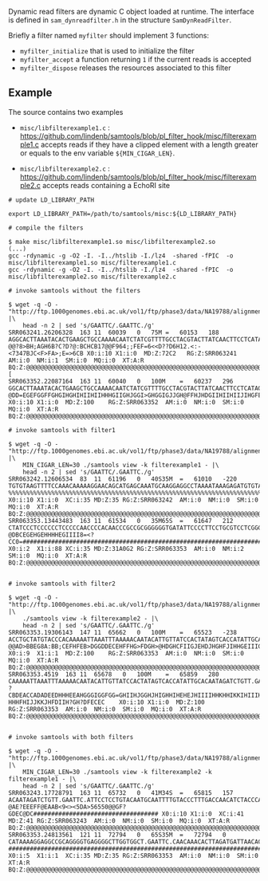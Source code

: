 

Dynamic read filters are dynamic C object loaded at runtime. The interface is  defined in `sam_dynreadfilter.h`  in the structure `SamDynReadFilter`.

Briefly a filter named `myfilter` should implement 3 functions:

  * `myfilter_initialize` that is used to initialize the filter
  * `myfilter_accept` a function returning `1` if the current reads is accepted
  * `myfilter_dispose` releases the resources associated to this filter

## Example

The source contains two examples

  * `misc/libfilterexample1.c` : https://github.com/lindenb/samtools/blob/pl_filter_hook/misc/filterexample1.c accepts reads if they have a clipped element with a length greater or equals to the env variable `${MIN_CIGAR_LEN}`.

  * `misc/libfilterexample2.c` : https://github.com/lindenb/samtools/blob/pl_filter_hook/misc/filterexample2.c accepts reads containing a EchoRI site



```
# update LD_LIBRARY_PATH

export LD_LIBRARY_PATH=/path/to/samtools/misc:${LD_LIBRARY_PATH}

# compile the filters

$ make misc/libfilterexample1.so misc/libfilterexample2.so
(...)
gcc -rdynamic -g -O2 -I. -I../htslib -I./lz4  -shared -fPIC  -o misc/libfilterexample1.so misc/filterexample1.c
gcc -rdynamic -g -O2 -I. -I../htslib -I./lz4  -shared -fPIC  -o misc/libfilterexample2.so misc/filterexample2.c

# invoke samtools without the filters

$ wget -q -O - "http://ftp.1000genomes.ebi.ac.uk/vol1/ftp/phase3/data/NA19788/alignment/NA19788.chrom11.ILLUMINA.bwa.MXL.low_coverage.20120522.bam" |\
	head -n 2 | sed 's/GAATTC/.GAATTC./g'
SRR063241.26206328	163	11	60039	0	75M	=	60153	188	AGGCACTTAAATACACTGAAGCTGCCAAAACAATCTATCGTTTTGCCTACGTACTTATCAACTTCCTCATAGAAA	@@?8>BH;AGH6B?C?D?@:BCHCB17@@F964;;FEF=6<<D??D6H12.<:-<7347BJC<F>FA>;E=>6CB	X0:i:10	X1:i:0	MD:Z:72C2	RG:Z:SRR063241	AM:i:0	NM:i:1	SM:i:0	MQ:i:0	XT:A:R	BQ:Z:@@@@@@@@@@@@@@@@@@@@@@@@@@@@@@@@@@@@@@@@@@@@@@@@@@@@@@@@@@@@@@@@@@@@@@@@O\[
SRR063352.22087164	163	11	60040	0	100M	=	60237	296	GGCACTTAAATACACTGAAGCTGCCAAAACAATCTATCGTTTTGCCTACGTACTTATCAACTTCCTCATAGCAAACTGGGAGAAAAAAGCAATGGAATGA	@DD=EGEFGGFFGHGIHGHIHIIHIIHHHGIIGHJGGI>GHGGIGJJGH@FFHJHDGIIHIIHIIJIHGFEHAGFIJHHJEHGGGIHBHAHGCGFFECDB	X0:i:10	X1:i:0	MD:Z:100	RG:Z:SRR063352	AM:i:0	NM:i:0	SM:i:0	MQ:i:0	XT:A:R	BQ:Z:@@@@@@@@@@@@@@@@@@@@@@@@@@@@@@@@@@@@@@@@@@@@@@@@@@@@@@@@@@@@@@@@@@@@@@@@@@@@@@@@@@@@@@@@@@@@@@@@@@@D

# invoke samtools with filter1

$ wget -q -O - "http://ftp.1000genomes.ebi.ac.uk/vol1/ftp/phase3/data/NA19788/alignment/NA19788.chrom11.ILLUMINA.bwa.MXL.low_coverage.20120522.bam" |\
	MIN_CIGAR_LEN=30 ./samtools view -k filterexample1 - |\
	head -n 2 | sed 's/GAATTC/.GAATTC./g'
SRR063242.12606534	83	11	61196	0	40S35M	=	61010	-220	TGTGTAAGTTTTCCAAACAAAAAGGAACAGCATGAGCAAATGCAAGGAGGCCTAAAATAAAGAGATGTGTAAAGA	%%%%%%%%%%%%%%%%%%%%%%%%%%%%%%%%%%%%%%%%%%%%%%%%%%%%%%%%%%%%%%%%%%%%%%%%%%%	X0:i:10	X1:i:0	XC:i:35	MD:Z:35	RG:Z:SRR063242	AM:i:0	NM:i:0	SM:i:0	MQ:i:0	XT:A:R	BQ:Z:@@@@@@@@@@@@@@@@@@@@@@@@@@@@@@@@@@@@@@@@@@@@@@@@@@@@@@@@@@@@@@@@@@@@@@@@@@@
SRR063353.13443483	163	11	61534	0	35M65S	=	61647	212	CTATCCCTCCCCCCTCCCCCAACCCCACAACCCGCCGCGGGGGGTGATATTCCCCTTCCTGCGTCCTCGGGCTCTCATCGTTCTACCCCCCCCCCCGAGT	@DBCEGEHGEHHHHEGIIII8=<?CC0=########################################################################	X0:i:2	X1:i:88	XC:i:35	MD:Z:31A0G2	RG:Z:SRR063353	AM:i:0	NM:i:2	SM:i:0	MQ:i:0	XT:A:R	BQ:Z:@@@@@@@@@@@@@@@@@@@@@@@@@@@@@@@@@@@@@@@@@@@@@@@@@@@@@@@@@@@@@@@@@@@@@@@@@@@@@@@@@@@@@@@@@@@@@@@@@@@@


# invoke samtools with filter2

$ wget -q -O - "http://ftp.1000genomes.ebi.ac.uk/vol1/ftp/phase3/data/NA19788/alignment/NA19788.chrom11.ILLUMINA.bwa.MXL.low_coverage.20120522.bam" |\
	./samtools view -k filterexample2 - |\
	head -n 2 | sed 's/GAATTC/.GAATTC./g'
SRR063353.19306143	147	11	65662	0	100M	=	65523	-238	ACCTGCTATGTACCCACAAAAATTAAATTTAAAAACAATACATTGTTATCCACTATAGTCACCATATTGCACAATAGATCTGTT.GAATTC.ATTCCTCCTG	@@AD>BBEG8A:BB;CEFHFEB>DGGDDECEHFFHG>FDGH>@HDGHCFIIGJEHDJHGHFJIHHGEIIIGIGGGJHGHIIGHHGFGHGHFGFHGDFED@	X0:i:9	X1:i:1	MD:Z:100	RG:Z:SRR063353	AM:i:0	NM:i:0	SM:i:0	MQ:i:0	XT:A:R	BQ:Z:@@@@@@@@@@@@@@@@@@@@@@@@@@@@@@@@@@@@@@@@@@@@@@@@@@@@@@@@@@@@@@@@@@@@@@@@@@@@@@@@@@@@@@@@@@@@@@@@@@@@
SRR063353.4519	163	11	65678	0	100M	=	65859	280	CAAAAATTAAATTTAAAAACAATACATTGTTATCCACTATAGTCACCATATTGCACAATAGATCTGTT.GAATTC.ATTCCTCCTGTACAATGCAATTTTGT	?CBDEACCADADEEDHHHEEAHGGGIGGFGG=GHIIHJGGHJHIGHHIHEHEJHIIIIHHKHHIKKIHIIIH?HHHFHIJJKKJHFDIIH?GH?DFECEC	X0:i:10	X1:i:0	MD:Z:100	RG:Z:SRR063353	AM:i:0	NM:i:0	SM:i:0	MQ:i:0	XT:A:R	BQ:Z:@@@@@@@@@@@@@@@@@@@@@@@@@@@@@@@@@@@@@@@@@@@@@@@@@@@@@@@@@@@@@@@@@@@@@@@@@@@@@@@@@@@@@@@@@@@@@@@@@@@@


# invoke samtools with both filters

$ wget -q -O - "http://ftp.1000genomes.ebi.ac.uk/vol1/ftp/phase3/data/NA19788/alignment/NA19788.chrom11.ILLUMINA.bwa.MXL.low_coverage.20120522.bam" |\
	MIN_CIGAR_LEN=30 ./samtools view -k filterexample2 -k filterexample1 - |\
	head -n 2 | sed 's/GAATTC/.GAATTC./g'
SRR063243.17728791	163	11	65732	0	41M34S	=	65815	157	ACAATAGATCTGTT.GAATTC.ATTCCTCCTGTACAATGCAATTTTGTACCCTTTGACCAACATCTACCCAATCCTC	@AE?EEEFF@EAAB<9<><5DA>56550@@GF?GDEC@DC###################################	X0:i:10	X1:i:0	XC:i:41	MD:Z:41	RG:Z:SRR063243	AM:i:0	NM:i:0	SM:i:0	MQ:i:0	XT:A:R	BQ:Z:@@@@@@@@@@@@@@@@@@@@@@@@@@@@@@@@@@@@@@@@@@@@@@@@@@@@@@@@@@@@@@@@@@@@@@@@@@@
SRR063353.24813561	121	11	72794	0	65S35M	=	72794	0	CATAAAAGGAGGCCGCAGGGGTGAGGGGCTTGGTGGCT.GAATTC.CAACAAACACTTAGATGATTAACACCAATCCTTCCCAAACTCTTCCAAAAAAAATG	###########################################################################>:DD=CC<EEGIHJIGGGEGFD<<B	X0:i:5	X1:i:1	XC:i:35	MD:Z:35	RG:Z:SRR063353	AM:i:0	NM:i:0	SM:i:0	XT:A:R	BQ:Z:@@@@@@@@@@@@@@@@@@@@@@@@@@@@@@@@@@@@@@@@@@@@@@@@@@@@@@@@@@@@@@@@@@@@@@@@@@@@@@@@@@@@@@@@@@@@@@@@@@@@

```
